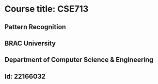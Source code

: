 # Course title: CSE713  
## Pattern Recognition 
## BRAC University 
## Department of Computer Science & Engineering 
## Id: 22166032
